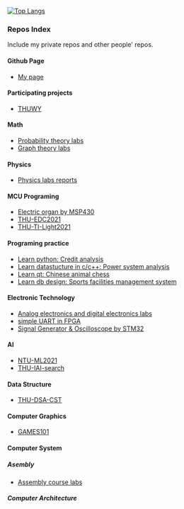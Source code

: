 <!-- ### Hi there 👋
 -->
<!--
**Lez-3f/Lez-3f** is a ✨ _special_ ✨ repository because its `README.md` (this file) appears on your GitHub profile.

Here are some ideas to get you started:

- 🔭 I’m currently working on ...
- 🌱 I’m currently learning ...
- 👯 I’m looking to collaborate on ...
- 🤔 I’m looking for help with ...
- 💬 Ask me about ...
- 📫 How to reach me: ...
- 😄 Pronouns: ...
- ⚡ Fun fact: ...
-->

<!-- ### About Me
- 🔥 My major is Mathematical Basic Science + Electrical Engineering and its Automation.
- ⚡ I'm intersting in Embedded Development, Reinforcemrnt learining ...
- 🌱 My repos reconded my learning process and outcomes.
- 📫 How to reach me: [MyEmail](<erlerzhu@gmail.com>) -->

[![Top Langs](https://github-readme-stats.vercel.app/api/top-langs/?username=Lez-3f&layout=compact&hide=c,javascript,jupyter%20notebook)](https://github.com/anuraghazra/github-readme-stats)

### Repos Index
Include my private repos and other people' repos.
#### Github Page
- [My page](https://github.com/Lez-3f/Lez-3f.github.io) 
#### Participating projects
- [THUWY](https://github.com/GJCav/thuwy)
#### Math
- [Probability theory labs](https://github.com/Lez-3f/ProbabilityTheoryExperiment)
- [Graph theory labs](https://github.com/Lez-3f/GraphTheoryLabs)
#### Physics
- [Physics labs reports](https://github.com/Lez-3f/PhylabReportsByLATEX)
#### MCU Programing
- [Electric organ by MSP430](https://github.com/Lez-3f/ElectricOrganByMSP430)
- [THU-EDC2021](https://github.com/Lez-3f/THU-EDC2021-BugCar)
- [THU-TI-Light2021](https://github.com/Lez-3f/TILight-TrolleyTracking)
#### Programing practice
- [Learn python: Credit analysis](https://github.com/Lez-3f/CreditAnanlysis)
- [Learn datastucture in c/c++: Power system analysis](https://github.com/Lez-3f/PowerSystemAnalysis)
- [Learn qt: Chinese animal chess](https://github.com/Lez-3f/ChineseAnimalChess)
- [Learn db design: Sports facilities management system](https://github.com/Lez-3f/DB-Project)
#### Electronic Technology
- [Analog electronics and digital electronics labs](https://github.com/Lez-3f/ElectronicExperiments)
- [simple UART in FPGA](https://github.com/Lez-3f/EDP-UART)
- [Signal Generator & Oscilloscope by STM32](https://github.com/Lez-3f/SignalGenerator-Oscilloscope)
#### AI
<!-- - [SU-CS231n-assignments](https://github.com/Lez-3f/CS231n-Assignments) -->
- [NTU-ML2021](https://github.com/Lez-3f/NTU-MLDL-Labs)
- [THU-IAI-search](https://github.com/Lez-3f/IAI-Search)
#### Data Structure
- [THU-DSA-CST](https://github.com/Lez-3f/DSA-CST-Tasks)
#### Computer Graphics
- [GAMES101](https://github.com/Lez-3f/GAMES101-Assignments)
#### Computer System
##### Asembly
- [Assembly course labs](https://github.com/Lez-3f/AssemblyExperiments)
##### Computer Architecture
<!-- - [UCB-CS61c-su2020-labs](https://github.com/Lez-3f/UCB-CS61c-su2020) -->
